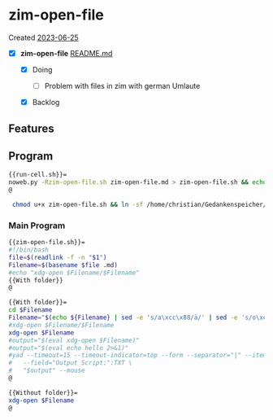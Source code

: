 # zim-open-file
Created [2023-06-25]()
- [X]  **zim-open-file**  [README.md](README.md)
    - [X] Doing
        - [ ] Problem with files in zim with german Umlaute
    - [X] Backlog


## Features


## Program

```bash
{{run-cell.sh}}=
noweb.py -Rzim-open-file.sh zim-open-file.md > zim-open-file.sh && echo 'fertig'
@
```


```bash
 chmod u+x zim-open-file.sh && ln -sf /home/christian/Gedankenspeicher/KanDo/GedankenspeicherEinrichtung/GedankenspeicherCoding/zim-open-file.sh ~/.local/bin/zim-open-file.sh && echo 'fertig'
 ```

### Main Program

```bash
{{zim-open-file.sh}}=
#!/bin/bash
file=$(readlink -f -n "$1")
Filename=$(basename $file .md)
#echo "xdg-open $Filename/$Filename"
{{With folder}}
@

```

```bash
{{With folder}}=
cd $Filename
Filename="$(echo ${Filename} | sed -e 's/a\xcc\x88/ä/' | sed -e 's/o\xcc\x88/ö/' | sed -e 's/u\xcc\x88/ü/' | sed -e 's/A\xcc\x88/Ä/' | sed -e 's/O\xcc\x88/Ö/' | sed -e 's/U\xcc\x88/Ü/')"
#xdg-open $Filename/$Filename
xdg-open $Filename
#output="$(eval xdg-open $Filename)"
#output="$(eval echo hello 2>&1)"
#yad --timeout=15 --timeout-indicator=top --form --separator="|" --item-separator="," \
#	--field="Output Script:":TXT \
#	"$output" --mouse
@
```

```bash
{{Without folder}}=
xdg-open $Filename
@
```
